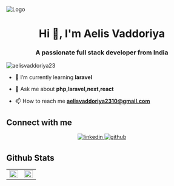 ![Logo](https://dev-to-uploads.s3.amazonaws.com/uploads/articles/th5xamgrr6se0x5ro4g6.png)
<h1 align="center">Hi 👋, I'm Aelis Vaddoriya</h1>
<h3 align="center">A passionate full stack developer from India</h3>

<p align="left"> <img src="https://komarev.com/ghpvc/?username=aelisvaddoriya23&label=Profile%20views&color=0e75b6&style=flat" alt="aelisvaddoriya23" /> </p>

- 🌱 I’m currently learning **laravel**

- 💬 Ask me about **php,laravel,next,react**

- 📫 How to reach me **aelisvaddoriya2310@gmail.com**

## Connect with me  
<div align="center">
<a href="https://linkedin.com/in/https://www.linkedin.com/in/aelis-vaddoriya-3b0088252?utm_source=share&utm_campaign=share_via&utm_content=profile&utm_medium=android_app" target="_blank">
<img src=https://img.shields.io/badge/linkedin-%231E77B5.svg?&style=for-the-badge&logo=linkedin&logoColor=white alt=linkedin style="margin-bottom: 5px;" />
</a>
<a href="https://github.com/https://github.com/Aelisvaddoriya23" target="_blank">
<img src=https://img.shields.io/badge/github-%2324292e.svg?&style=for-the-badge&logo=github&logoColor=white alt=github style="margin-bottom: 5px;" />
</a>  
</div> 

## Github Stats  
<table><tr><td valign="top" width="50%">

<img src="https://github-readme-stats.vercel.app/api?username=Aelisvaddoriya&show_icons=true&count_private=true&hide_border=true" align="left" style="width: 100%" />

</td><td valign="top" width="50%">

<img src="https://github-readme-stats.vercel.app/api/top-langs/?username=Aelisvaddoriya&hide_border=true&layout=compact" align="left" style="width: 100%" />

</td></tr></table>  

<br/>  

  

<br/>  
 
